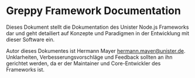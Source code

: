 # Greppy Framework Documentation

Dieses Dokument stellt die Dokumentation des Unister Node.js Frameworks
dar und geht detailiert auf Konzepte und Paradigmen in der Entwicklung
mit dieser Software ein.

Autor dieses Dokumentes ist Hermann Mayer <hermann.mayer@unister.de>.
Unklarheiten, Verbesserungsvorschläge und Feedback sollten an ihn gerichtet
werden, da er der Maintainer und Core-Entwickler des Frameworks ist.

